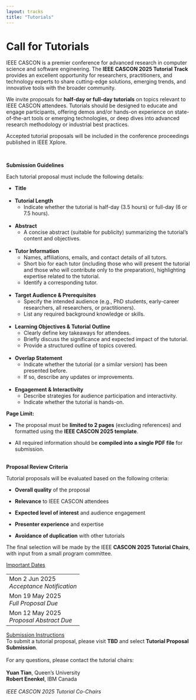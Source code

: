 ```yaml
---
layout: tracks
title: "Tutorials"
---
```


<div id="content" class="container"><div class="row">

<!-- TITLE -->
<div class="col-sm-7">
  <div class="row">
    <div class="col-sm-12">
      <div class="page-header"><h1>Call for Tutorials</h1></div>
    </div>
  </div>

<!-- BODY-->
<p><span style="font-weight: 400;">IEEE CASCON is a premier conference for advanced research in computer science and software engineering. The </span><strong>IEEE</strong> <strong>CASCON 2025 Tutorial Track</strong><span style="font-weight: 400;"> provides an excellent opportunity for researchers, practitioners, and technology experts to share cutting-edge solutions, emerging trends, and innovative tools with the broader community.&nbsp;</span></p>
<p><span style="font-weight: 400;">We invite proposals for </span><strong>half-day or full-day tutorials</strong><span style="font-weight: 400;"> on topics relevant to IEEE CASCON attendees. Tutorials should be designed to educate and engage participants, offering demos and/or hands-on experience on state-of-the-art tools or emerging technologies, or deep dives into advanced research methodology or industrial best practices.&nbsp;</span></p>
<p><span style="font-weight: 400;">Accepted tutorial proposals will be included in the conference proceedings published in IEEE Xplore.&nbsp;</span></p>
<p><span style="font-weight: 400;">&nbsp;</span></p>
<p><strong>Submission Guidelines</strong><span style="font-weight: 400;">&nbsp;</span></p>
<p><span style="font-weight: 400;">Each tutorial proposal must include the following details:&nbsp;</span></p>


<ul>
<li><strong>Title</strong> <span style="font-weight: 400;"><br /></span><span style="font-weight: 400;">&nbsp;</span></li>
<li><strong>Tutorial Length</strong> <span style="font-weight: 400;">&nbsp;</span>
<ul>
<li><span style="font-weight: 400;">Indicate whether the tutorial is half-day (3.5 hours) or full-day (6 or 7.5 hours). </span><span style="font-weight: 400;"><br /></span><span style="font-weight: 400;">&nbsp;</span></li>
</ul>
</li>
<li><strong>Abstract</strong><span style="font-weight: 400;">&nbsp;</span>
<ul>
<li><span style="font-weight: 400;">A concise abstract (suitable for publicity) summarizing the tutorial&rsquo;s content and objectives. </span><span style="font-weight: 400;"><br /></span><span style="font-weight: 400;">&nbsp;</span></li>
</ul>
</li>
<li><strong>Tutor Information</strong><span style="font-weight: 400;">&nbsp;</span>
<ul>
<li><span style="font-weight: 400;">Names, affiliations, emails, and contact details of all tutors.&nbsp;</span></li>
<li><span style="font-weight: 400;">Short bio for each tutor (including those who will present the tutorial and those who will contribute only to the preparation), highlighting expertise related to the tutorial.&nbsp;</span></li>
<li><span style="font-weight: 400;">Identify a corresponding tutor. </span><span style="font-weight: 400;"><br /></span><span style="font-weight: 400;">&nbsp;</span></li>
</ul>
</li>
<li><strong>Target Audience &amp; Prerequisites</strong><span style="font-weight: 400;">&nbsp;</span>
<ul>
<li><span style="font-weight: 400;">Specify the intended audience (e.g., PhD students, early-career researchers, all researchers, or practitioners).&nbsp;</span></li>
<li><span style="font-weight: 400;">List any required background knowledge or skills. </span><span style="font-weight: 400;"><br /></span><span style="font-weight: 400;">&nbsp;</span></li>
</ul>
</li>
<li><strong>Learning Objectives &amp; Tutorial Outline</strong><span style="font-weight: 400;">&nbsp;</span>
<ul>
<li><span style="font-weight: 400;">Clearly define key takeaways for attendees.&nbsp;</span></li>
<li><span style="font-weight: 400;">Briefly discuss the significance and expected impact of the tutorial.&nbsp;</span></li>
<li><span style="font-weight: 400;">Provide a structured outline of topics covered. </span><span style="font-weight: 400;"><br /></span><span style="font-weight: 400;">&nbsp;</span></li>
</ul>
</li>
<li><strong>Overlap Statement</strong><span style="font-weight: 400;">&nbsp;</span>
<ul>
<li><span style="font-weight: 400;">Indicate whether the tutorial (or a similar version) has been presented before.&nbsp;</span></li>
<li><span style="font-weight: 400;">If so, describe any updates or improvements. </span><span style="font-weight: 400;"><br /></span><span style="font-weight: 400;">&nbsp;</span></li>
</ul>
</li>
<li><strong>Engagement &amp; Interactivity</strong><span style="font-weight: 400;">&nbsp;</span>
<ul>
<li><span style="font-weight: 400;">Describe strategies for audience participation and interactivity.&nbsp;</span></li>
<li><span style="font-weight: 400;">Indicate whether the tutorial is hands-on. </span><span style="font-weight: 400;"><br /></span></li>
</ul>
</li>
</ul>

<p><strong>Page Limit:</strong><span style="font-weight: 400;">&nbsp;</span></p>
<ul>
<li style="font-weight: 400;"><span style="font-weight: 400;">The proposal must be </span><strong>limited to 2 pages</strong><span style="font-weight: 400;"> (excluding references) and formatted using the </span><strong>IEEE CASCON 2025 template</strong><span style="font-weight: 400;">.&nbsp;</span></li>
</ul>
<ul>
<li style="font-weight: 400;"><span style="font-weight: 400;">All required information should be </span><strong>compiled into a single PDF file</strong><span style="font-weight: 400;"> for submission. </span><span style="font-weight: 400;"><br /></span><span style="font-weight: 400;">&nbsp;</span></li>
</ul>
<p><strong>Proposal Review Criteria</strong><span style="font-weight: 400;">&nbsp;</span></p>
<p><span style="font-weight: 400;">Tutorial proposals will be evaluated based on the following criteria:&nbsp;</span></p>
<ul>
<li style="font-weight: 400;"><strong>Overall quality</strong><span style="font-weight: 400;"> of the proposal&nbsp;</span></li>
</ul>
<ul>
<li style="font-weight: 400;"><strong>Relevance</strong><span style="font-weight: 400;"> to IEEE CASCON attendees&nbsp;</span></li>
</ul>
<ul>
<li style="font-weight: 400;"><strong>Expected level of interest</strong><span style="font-weight: 400;"> and audience engagement&nbsp;</span></li>
</ul>
<ul>
<li style="font-weight: 400;"><strong>Presenter experience</strong><span style="font-weight: 400;"> and expertise&nbsp;</span></li>
</ul>
<ul>
<li style="font-weight: 400;"><strong>Avoidance of duplication</strong><span style="font-weight: 400;"> with other tutorials&nbsp;</span></li>
</ul>
<p><span style="font-weight: 400;">The final selection will be made by the IEEE </span><strong>CASCON 2025 Tutorial Chairs</strong><span style="font-weight: 400;">, with input from a small program committee.&nbsp;</span></p>


</div>

<!-- SIDEBAR -->
<div class="col-sm-4 col-sm-offset-1 sidebar">
    <div class="panel panel-primary">
      <div class="panel-heading clearfix">
          <div class="panel-title">
              <span class="glyphicon glyphicon-bullhorn"></span> 
              <a href="#" class="navigate">Important Dates</a>
          </div>
      </div>
      <table class="table table-hover">
        <tr href="{{ site.baseurl }}/tracks/tutorials" class="clickable-row">
            <td>Mon 2 Jun 2025 <span title="" data-original-title="Timezone: AoE (UTC-12h)">
                <small><span class="glyphicon glyphicon-time"></span></small></span><br>
                <em class="text-primary">Acceptance Notification</em>
            </td>
        </tr>
        <tr href="{{ site.baseurl }}/tracks/tutorials" class="clickable-row">
            <td>Mon 19 May 2025 <span title="" data-original-title="Timezone: AoE (UTC-12h)">
                <small><span class="glyphicon glyphicon-time"></span></small></span><br>
                <em class="text-primary">Full Proposal Due</em>
            </td>
        </tr>
        <tr href="{{ site.baseurl }}/tracks/tutorials" class="clickable-row">
            <td>Mon 12 May 2025 <span title="" data-original-title="Timezone: AoE (UTC-12h)">
                <small><span class="glyphicon glyphicon-time"></span></small></span><br>
                <em class="text-primary">Proposal Abstract Due</em>
            </td>
        </tr>
      </table>
    </div> 
</div>


<!-- SUBMISSION INSTRUCTIONS SIDEBAR -->
<div class="col-sm-4 col-sm-offset-1 sidebar">
    <div class="panel panel-primary">
      <div class="panel-heading clearfix">
          <div class="panel-title">
              <span class="glyphicon glyphicon-info-sign"></span> 
              <a href="#" class="navigate">Submission Instructions</a>
          </div>
      </div>
      <div class="panel-body">
          To submit a tutorial proposal, please visit <strong>TBD</strong> and select <strong>Tutorial Proposal Submission</strong>.<br><br>
          For any questions, please contact the tutorial chairs:<br><br>
          <strong>Yuan Tian</strong>, Queen’s University<br>
          <strong>Robert Enenkel</strong>, IBM Canada<br><br>
          <em>IEEE CASCON 2025 Tutorial Co-Chairs</em>
      </div>
    </div> 
</div>


</div>